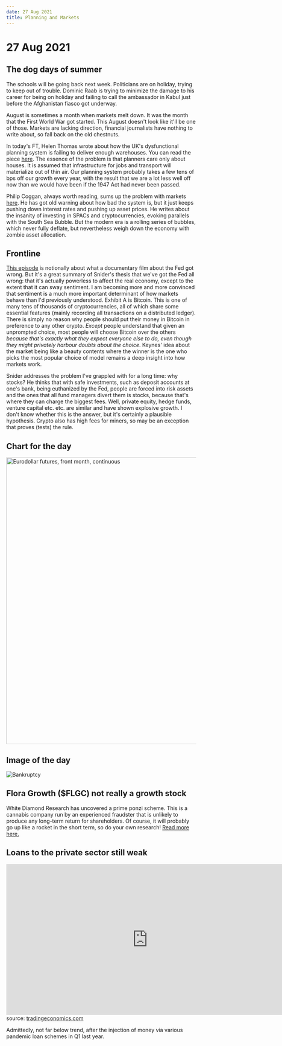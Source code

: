 ```yaml
---
date: 27 Aug 2021
title: Planning and Markets
---
```


# 27 Aug 2021

## The dog days of summer

The schools will be going back next week.
Politicians are on holiday, trying to keep out of trouble.
Dominic Raab is trying to minimize the damage to his career for being on holiday and failing to call the ambassador in Kabul just before the Afghanistan fiasco got underway.

August is sometimes a month when markets melt down.
It was the month that the First World War got started.
This August doesn't look like it'll be one of those.
Markets are lacking direction, financial journalists have nothing to write about, so fall back on the old chestnuts.

In today's FT, Helen Thomas wrote about how the UK's dysfunctional planning system is failing to deliver enough warehouses. You can read the piece [here](https://www.ft.com/content/9582767d-49fe-43e5-afe1-372fd6f1dd22).
The essence of the problem is that planners care only about houses. 
It is assumed that infrastructure for jobs and transport will materialize out of thin air.
Our planning system probably takes a few tens of bps off our growth every year, with the result that we are a lot less well off now than we would have been if the 1947 Act had never been passed.

Philip Coggan, always worth reading, sums up the problem with markets [here](https://www.ft.com/content/95fd431f-fd97-4380-9349-5a3261f46f39). He has got old warning about how bad the system is, but it just keeps pushing down interest rates and pushing up asset prices.
He writes about the insanity of investing in SPACs and cryptocurrencies, evoking parallels with the South Sea Bubble. 
But the modern era is a rolling series of bubbles, which never fully deflate, but nevertheless weigh down the economy with zombie asset allocation.

## Frontline

[This episode](https://alhambrapartners.com/2021/07/30/eurodollar-universitys-making-more-sense-episode-92-frontlines-power-of-the-fed-wouldve-been-powerful-criticism-had-it-not-blindly-swallowed-easy-money/) is notionally about what a documentary film about the Fed got wrong.
But it's a great summary of Snider's thesis that we've got the Fed all wrong: that it's actually powerless to affect the real economy, except to the extent that it can sway sentiment.
I am becoming more and more convinced that sentiment is a much more important determinant of how markets behave than I'd previously understood.
Exhibit A is Bitcoin. 
This is one of many tens of thousands of cryptocurrencies, all of which share some essential features (mainly recording all transactions on a distributed ledger).
There is simply no reason why people should put their money in Bitcoin in preference to any other crypto.
_Except_ people understand that given an unprompted choice, most people will choose Bitcoin over the others _because that's exactly what they expect everyone else to do, even though they might privately harbour doubts about the choice_.
Keynes' idea about the market being like a beauty contents where the winner is the one who picks the most popular choice of model remains a deep insight into how markets work.

Snider addresses the problem I've grappled with for a long time: why stocks? 
He thinks that with safe investments, such as deposit accounts at one's bank, being euthanized by the Fed, people are forced into risk assets and the ones that all fund managers divert them is stocks, because that's where they can charge the biggest fees. 
Well, private equity, hedge funds, venture capital etc. etc. are similar and have shown explosive growth.
I don't know whether this is the answer, but it's certainly a plausible hypothesis.
Crypto also has high fees for miners, so may be an exception that proves (tests) the rule.

## Chart for the day

<img src="https://www.tradingview.com/x/SY2rQtjj/" width="760px" alt="Eurodollar futures, front month, continuous">


## Image of the day

![Bankruptcy](https://pbs.twimg.com/media/E9s0KE5XMAATk4A?format=jpg&name=900x900)


## Flora Growth ($FLGC) not really a growth stock

White Diamond Research has uncovered a prime ponzi scheme. 
This is a cannabis company run by an experienced fraudster that is unlikely to produce any long-term return for shareholders.
Of course, it will probably go up like a rocket in the short term, so do your own research!
[Read more here.](https://whitediamondresearch.com/research/flora-growth-a-cannabis-company-of-deception-unprofessionalism-and-stock-pump-and-dumps-2-price-target/)

## Loans to the private sector still weak

<iframe src='https://d3fy651gv2fhd3.cloudfront.net/embed/?s=unitedstaloatoprisec&v=202108141009V20200908&d1=19960902&h=400&w=700' height='400' width='750'  frameborder='0' scrolling='no'></iframe><br />source: <a href='https://tradingeconomics.com/united-states/loans-to-private-sector'>tradingeconomics.com</a>

Admittedly, not far below trend, after the injection of money via various pandemic loan schemes in Q1 last year.
